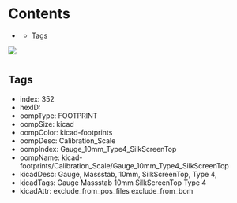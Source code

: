 



Contents
========

* [](#)
	* [Tags](#tags)
  
![][im]
# 

## Tags

- index: 352
- hexID: 
- oompType: FOOTPRINT
- oompSize: kicad
- oompColor: kicad-footprints
- oompDesc: Calibration_Scale
- oompIndex: Gauge_10mm_Type4_SilkScreenTop
- oompName: kicad-footprints/Calibration_Scale/Gauge_10mm_Type4_SilkScreenTop
- kicadDesc: Gauge, Massstab, 10mm, SilkScreenTop, Type 4,
- kicadTags: Gauge Massstab 10mm SilkScreenTop Type 4
- kicadAttr: exclude_from_pos_files exclude_from_bom



[im]: image.png

